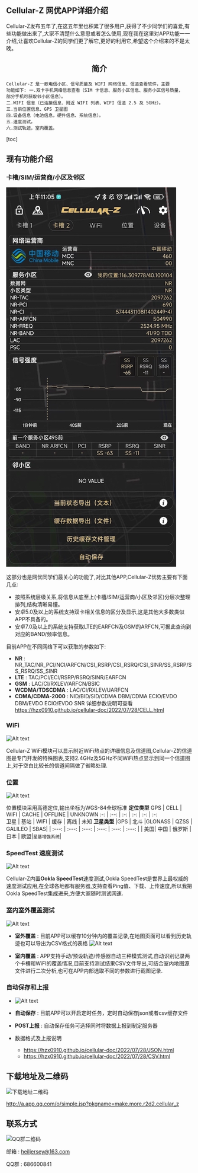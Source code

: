 ## Cellular-Z 网优APP详细介绍

Cellular-Z发布五年了,在这五年里也积累了很多用户,获得了不少同学们的喜爱,有些功能做出来了,大家不清楚什么意思或者怎么使用,现在我在这里对APP功能一一介绍,让喜欢Cellular-Z的同学们更了解它,更好的利用它,希望这个介绍来的不是太晚。

## <center>简介</center>

    Cellular-Z 是一款电信小区、信号质量及 WIFI 网络信息、信道查看软件，主要
    功能如下: 一.双卡手机网络信息查看（SIM 卡信息、服务小区信息、服务小区信号质量，
    部分手机可获取邻小区信息）。
    二.WIFI 信息（已连接信息、附近 WIFI 列表、WIFI 信道 2.5 及 5GHz）。
    三.当前位置信息、GPS 卫星图
    四.设备信息（电池信息，硬件信息、系统信息）。
    五.速度测试。
    六.测试轨迹，室内覆盖。


[toc]

## 现有功能介绍

### 卡槽/SIM/运营商/小区及邻区

![Alt text](../_images/1.jpg)

这部分也是网优同学们最关心的功能了,对比其他APP,Cellular-Z优势主要有下面几点:

- 按照系统层级关系,将信息从底至上(卡槽/SIM/运营商/小区及邻区)分层次整理排列,结构清晰易懂。
- 安卓5.0及以上的系统支持双卡相关信息的区分及显示,这是其他大多数类似APP不具备的。
- 安卓7.0及以上的系统支持获取LTE的EARFCN及GSM的ARFCN,可据此查询到对应的BAND/频率信息。

目前APP在不同网络下可以获取的参数如下:

- **NR** : NR_TAC/NR_PCI/NCI/ARFCN/CSI_RSRP/CSI_RSRQ/CSI_SINR/SS_RSRP/SS_RSRQ/SS_SINR
- **LTE** : TAC/PCI/ECI/RSRP/RSRQ/SINR/EARFCN
- **GSM** : LAC/CI/RXLEV/ARFCN/BSIC
- **WCDMA/TDSCDMA** : LAC/CI/RXLEV/UARFCN
- **CDMA/CDMA-2000** : NID/BID/SID/CDMA DBM/CDMA ECIO/EVDO DBM/EVDO ECIO/EVDO SNR
  详细参数说明可查看 https://hzx0910.github.io/cellular-doc/2022/07/28/CELL.html

### WiFi

![Alt text](./1660101006465.jpeg)

Cellular-Z
WiFi模块可以显示附近WiFi热点的详细信息及信道图,Cellular-Z的信道图是专门开发的特殊图表,支持2.4GHz及5GHz不同WiFi热点显示到同一个信道图上,对于空白比较长的信道间隔做了省略处理.

### 位置

![Alt text](./1521528337412.png)

位置模块采用高德定位,输出坐标为WGS-84全球标准
**定位类型**
GPS | CELL | WIFI | CACHE | OFFLINE | UNKNOWN
:-:   | :--: | :-:  | :-:  | :-:  | :-:  
卫星 | 基站 | WIFI | 缓存 | 离线 | 未知
**卫星类型**
|GPS | 北斗 |GLONASS | QZSS | GALILEO | SBAS| | :---:   | :---: | :---:  | :---:   | :---:  | :---:  |
| 美国| 中国 | 俄罗斯 | 日本 | 欧盟|`星基增强系统`|

### SpeedTest 速度测试

![Alt text](./1521525923351.png)

Cellular-Z内置**Ookla SpeedTest**速度测试,Ookla
SpeedTest是世界上最权威的速度测试应用,在全球各地都有服务器,支持查看Ping值、下载、上传速度,所以我把Ookla SpeedTest集成进来,方便大家随时测试网速.

### 室内室外覆盖测试

![Alt text](./1521528410863.png)

- **室外覆盖** : 目前APP可以缓存10分钟内的覆盖记录,在地图页面可以看到历史轨迹也可以导出为CSV格式的表格
  ![Alt text](./1521528949249.png)

- **室内覆盖** :
  APP支持手动/预设轨迹/传感器自动三种模式测试,自动识别记录两个卡槽和WiFI的覆盖情况,目前支持测试结果CSV文件导出,可结合室内地图源文件进行二次分析,也可在APP内部选取不同的参数进行截图记录.

### 自动保存和上报

- ![Alt text](./1660101220103.jpeg)
- **自动保存** : 目前APP可以开启定时任务，定时自动保存json或者csv缓存文件

- **POST上报** : 自动保存任务可选择同时将数据上报到制定服务器
- 数据格式及上报说明
    - https://hzx0910.github.io/cellular-doc/2022/07/28/JSON.html
    - https://hzx0910.github.io/cellular-doc/2022/07/28/CSV.html

## 下载地址及二维码

![下载地址二维码][1]

<http://a.app.qq.com/o/simple.jsp?pkgname=make.more.r2d2.cellular_z>

## 联系方式

![QQ群二维码][2]

邮箱 : heiljersey@163.com

QQ群 : 686600841


[1]: https://hzx0910.github.io/cellular-z/introduce.files/image002.jpg

[2]: https://hzx0910.github.io/cellular-z/introduce.files/image004.jpg